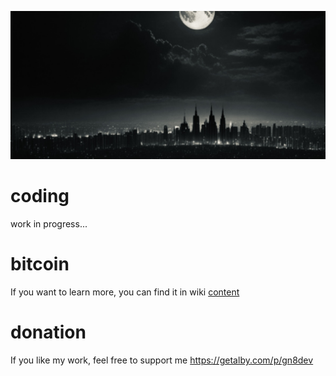 ![created by romangn8](https://github.com/romangn8/home/blob/main/picture/IMG_0104.jpeg)
# coding
work in progress...
# bitcoin 
If you want to learn more, you can find it in wiki
[content](https://github.com/romangn8/bitcoin-content/wiki/)
# donation
If you like my work, feel free to support me
https://getalby.com/p/gn8dev
